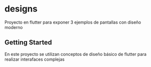 # designs

Proyecto en flutter para exponer 3 ejemplos de pantallas con diseño moderno

## Getting Started

En este proyecto se utilizan conceptos de diseño básico de flutter para realizar
interafaces complejas
